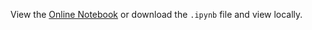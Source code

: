View the [Online Notebook](http://nbviewer.ipython.org/github/iit-cs579/main/blob/master/lec/l10/l10.ipynb) or download the `.ipynb` file and view locally.
